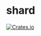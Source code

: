 # shard

[![Crates.io](https://img.shields.io/crates/v/shard.svg?maxAge=2592000)](https://crates.io/crates/shard)
